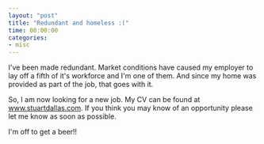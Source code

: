 ```yaml
---
layout: "post"
title: "Redundant and homeless :("
time: 00:00:00
categories: 
- misc
---
```

I've been made redundant. Market conditions have caused my employer to lay off a fifth of it's workforce and I'm one of them. And since my home was provided as part of the job, that goes with it.

So, I am now looking for a new job. My CV can be found at <a href="http://www.stuartdallas.com/" target="_blank">www.stuartdallas.com</a>. If you think you may know of an opportunity please let me know as soon as possible.

I'm off to get a beer!!
